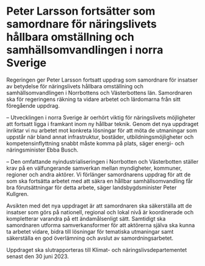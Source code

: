 # Peter Larsson fortsätter som samordnare för näringslivets hållbara omställning och samhällsomvandlingen i norra Sverige

Regeringen ger Peter Larsson fortsatt uppdrag som samordnare för insatser av betydelse för näringslivets hållbara omställning och samhällsomvandlingen i Norrbottens och Västerbottens län. Samordnaren ska för regeringens räkning ta vidare arbetet och lärdomarna från sitt föregående uppdrag.

– Utvecklingen i norra Sverige är oerhört viktig för näringslivets möjligheter att fortsatt ligga i framkant inom ny hållbar teknik. Genom det nya uppdraget inriktar vi nu arbetet mot konkreta lösningar för att möta de utmaningar som uppstår när bland annat infrastruktur, bostäder, utbildningsmöjligheter och kompetensinflyttning snabbt måste komma på plats, säger energi- och näringsminister Ebba Busch.

– Den omfattande nyindustrialiseringen i Norrbotten och Västerbotten ställer krav på en välfungerande samverkan mellan myndigheter, kommuner, regioner och andra aktörer. Vi förlänger samordnarens uppdrag för att de som ska fortsätta arbetet med att säkra en hållbar samhällsomvandling får bra förutsättningar för detta arbete, säger landsbygdsminister Peter Kullgren.

Avsikten med det nya uppdraget är att samordnaren ska säkerställa att de insatser som görs på nationell, regional och lokal nivå är koordinerade och kompletterar varandra på ett ändamålsenligt sätt. Samtidigt ska samordnaren utforma samverkansformer för att aktörerna själva ska kunna ta arbetet vidare, bidra till lösningar för tematiska utmaningar samt säkerställa en god överlämning och avslut av samordningsarbetet.

Uppdraget ska slutrapporteras till Klimat- och näringslivsdepartementet senast den 30 juni 2023.

